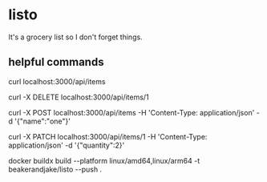 # listo
It's a grocery list so I don't forget things.


## helpful commands 
curl localhost:3000/api/items

curl -X DELETE localhost:3000/api/items/1

curl -X POST localhost:3000/api/items -H 'Content-Type: application/json' -d '{"name":"one"}'

curl -X PATCH localhost:3000/api/items/1 -H 'Content-Type: application/json' -d '{"quantity":2}'

docker buildx build --platform linux/amd64,linux/arm64 -t beakerandjake/listo --push .
